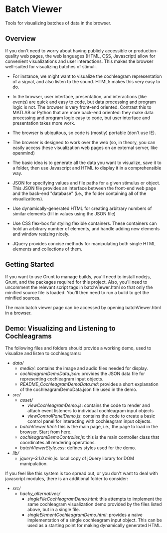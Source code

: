 # Batch Viewer
Tools for visualizing batches of data in the browser.

## Overview
If you don't need to worry about having publicly accessible or production-quality web pages, the web languages (HTML, CSS, Javascript) allow for convenient visualizations and user interactions. This makes the browser well-suited for visualizing batches of stimuli. 

+ For instance, we might want to visualize the cochleagram representation of a signal, and also listen to the sound. HTML5 makes this very easy to do. 

+ In the browser, user interface, presentation, and interactions (like events) are quick and easy to code, but data processing and program logic is not. The browser is very front-end oriented. Contrast this to MATLAB or Python that are more back-end oriented: they make data processing and program logic easy to code, but user interface and presentation takes more work.

+ The browser is ubiquitous, so code is (mostly) portable (don't use IE).

+ The browser is designed to work over the web (so, in theory, you can easily access these visualization web pages on an external server, like openmind)

+ The basic idea is to generate all the data you want to visualize, save it to a folder, then use Javascript and HTML to display it in a comprehensible way.

+ JSON for specifying values and file paths for a given stimulus or object. This JSON file provides an interface between the front-end web page and the back-end "database" (i.e., the folder containing all of the visualizations).

+ Use dynamically-generated HTML for creating arbitrary numbers of similar elements (fill in values using the JSON file)

+ Use CSS flex-box for styling flexible containers. These containers can hold an arbitrary number of elements, and handle adding new elements and window resizing nicely.

+ JQuery provides concise methods for manipulating both single HTML elements 
and collections of them.

## Getting Started
If you want to use Grunt to manage builds, you'll need to install nodejs, Grunt, and the packages required for this project. Also, you'll need to uncomment the relevant script tags in batchViewer.html so that only the minified source file is loaded. You'll then need to run a build to get the minified sources.

The main batch viewer page can be accessed by opening batchViewer.html in a browser.

## Demo: Visualizing and Listening to Cochleagrams
The following files and folders should provide a working demo, used to visualize and listen to cochleagrams:

+ *data/*
    - *media/*: contains the  image and audio files needed for display.
    - *cochleagramDemoData.json*: provides the JSON data file for representing cochleagram input objects.
    - *README_CochleagramDemoData.md*: provides a short explanation of the cochleagramDemoData.json file used in the demo.
+ *src/*
    + *asset/*
        - *viewCochleagramDemo.js*: contains the code to render and attach event listeners to individual cochleagram input objects
        - *viewControlPanelDemo.js*: contains the code to create a basic control panel for interacting with cochleagram input objects.
    - *batchViewer.html*: this is the main page, i.e., the page to load in the browser. Start from here.
    - *cochleagramDemoController.js*: this is the main controller class that coordinates all rendering operations.
    - *batchViewerStyle.css*: defines styles used for the demo. 
+ *lib/*
    - *jquery-3.1.0.min.js*: local copy of jQuery library for DOM manipulation.

If you feel like this system is too spread out, or you don't want to deal with javascript modules, there is an additional folder to consider:

+ *src/*
    + *hacky_alternatives/*
        - *singleFileCochleagramDemo.html*: this attempts to implement the same cochleagram visualization demo provided by the files listed above, but in a single file.
        - *singleElementCochleagramDemo.html*: provides a naive implementation of a single cochleagram input object. This can be used as a starting point for making dynamically generated HTML.
